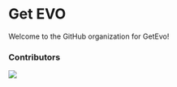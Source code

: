# Get EVO

Welcome to the GitHub organization for GetEvo!


### Contributors

<a href="https://github.com/getevo/.github/graphs/contributors"> <img src="https://contrib.rocks/image?repo=getevo/.github" /> </a>
